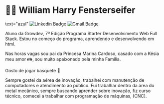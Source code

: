 # :man_technologist: William Harry Fensterseifer
text="azul"
[![Linkedin Badge](https://img.shields.io/badge/-LinkedIn-blue?style=for-the-badge&logo=Linkedin&logoColor=white&link=https://www.linkedin.com/in/william-fensterseifer-467170198/)](https://www.linkedin.com/in/william-fensterseifer-467170198/)
[![Gmail Badge](https://img.shields.io/badge/-Gmail-c14438?style=for-the-badge&logo=Gmail&logoColor=white&link=mailto:will.fenster@gmail.com)](mailto:will.fenster@gmail.com)

 <n> Aluno da Growdev, 7ª Edição Programa Starter Desenvolvimento Web Full Stack.
Estou no começo do programa, aprendendo e desenvolvendo em html.

Nas horas vagas sou pai da Princesa Marina Cardoso, casado com a Késia meu amor 👪, sou muito apaixonado pela minha Família.

Gosto de jogar basquete 🏀

Sempre gostei da aérea de inovação, trabalhei com manutenção de computadores e atendimento ao público. Fui trabalhar dentro da área do metal mecânico, sempre buscando aprender sobre inovação, fiz curso técnico, comecei a trabalhar com programação de máquinas, (CNC).

<!--
**WillFens/WillFens** is a ✨ _special_ ✨ repository because its `README.md` (this file) appears on your GitHub profile.

Here are some ideas to get you started:

- 🔭 I’m currently working on 
- 🌱 I’m currently learning ...
- 👯 I’m looking to collaborate on ...
- 🤔 I’m looking for help with ...
- 💬 Ask me about ...
- 📫 How to reach me: ...
- 😄 Pronouns: ...
- ⚡ Fun fact: ...
-->
